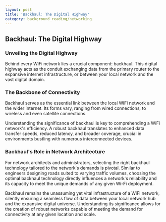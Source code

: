 ```yaml
---
layout: post
title: 'Backhaul: The Digital Highway'
category: background_reading/networking
---
```


## Backhaul: The Digital Highway

### Unveiling the Digital Highway

Behind every WiFi network lies a crucial component: backhaul. This digital highway acts as the conduit exchanging data from the primary router to the expansive internet infrastructure, or between your local network and the vast digital domain.

### The Backbone of Connectivity

Backhaul serves as the essential link between the local WiFi network and the wider internet. Its forms vary, ranging from wired connections, to wireless and even satellite connections.

Understanding the significance of backhaul is key to comprehending a WiFi network's efficiency. A robust backhaul translates to enhanced data transfer speeds, reduced latency, and broader coverage, crucial in environments bustling with numerous interconnected devices.

### Backhaul's Role in Network Architecture

For network architects and administrators, selecting the right backhaul technology tailored to the network's demands is pivotal. Similar to engineers designing roads suited to varying traffic volumes, choosing the optimal backhaul technology directly influences a network's reliability and its capacity to meet the unique demands of any given Wi-Fi deployment.

Backhaul remains the unassuming yet vital infrastructure of a WiFi network, silently ensuring a seamless flow of data between your local network hub and the expansive digital universe. Understanding its significance allows for the creation of robust networks capable of meeting the demand for connectivity at any given location and scale.